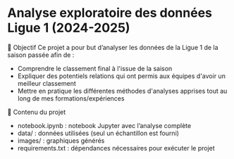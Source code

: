# Analyse exploratoire des données Ligue 1 (2024-2025)
🎯 Objectif
Ce projet a pour but d’analyser les données de la Ligue 1 de la saison passée afin de :

   - Comprendre le classement final à l'issue de la saison
   - Expliquer des potentiels relations qui ont permis aux équipes d'avoir un meilleur classement
   - Mettre en pratique les différentes méthodes d'analyses apprises tout au long de mes formations/expériences

📂 Contenu du projet

   - notebook.ipynb : notebook Jupyter avec l’analyse complète
   - data/ : données utilisées (seul un échantillon est fourni)
   - images/ : graphiques générés
   - requirements.txt : dépendances nécessaires pour exécuter le projet
